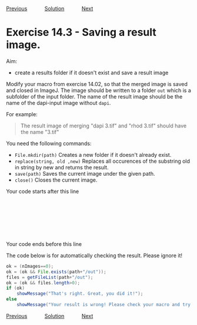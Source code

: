[Previous](./ex14-02.md) &nbsp;&nbsp;&nbsp;&nbsp;&nbsp;&nbsp;&nbsp;&nbsp;&nbsp;&nbsp;     [Solution](../ans/ans14-03.md) &nbsp;&nbsp;&nbsp;&nbsp;&nbsp;&nbsp;&nbsp;&nbsp;&nbsp;&nbsp; [Next](./ex14-04.md)
# Exercise 14.3 - Saving a result image. 
 
Aim: 
- create a results folder if it doesn't exist and save a result image

Modify your macro from exercise 14.02, so that the merged image is saved
and closed in ImageJ. The image should be written to a folder ``out`` which
is a subfolder of the input folder. The name of the result image should be 
the name of the dapi-input image without ``dapi``. 

For example:
 > The result image of merging "dapi 3.tif" and "rhod 3.tif" should have the name "3.tif"

You need the following commands:
- ``File.mkdir(path)``		 	Creates a new folder if it doesn't already exist.
- ``replace(string, old ,new)``	Replaces all occurences of the substring old in string by new and returns the result.
- ``save(path)``				Saves the current image under the given path.
- ``close()``					Closes the current image.

Your code starts after this line 
```java









```

Your code ends before this line

The code below is for automatically checking the result. Please ignore it! 
```java
ok = (nImages==0);
ok = (ok && File.exists(path+"/out"));
files = getFileList(path+"/out");
ok = (ok && files.length>0);
if (ok)
	showMessage("That's right. Great, you did it!");
else 
	showMessage("Your result is wrong! Please check your macro and try again!");


```
[Previous](./ex14-02.md) &nbsp;&nbsp;&nbsp;&nbsp;&nbsp;&nbsp;&nbsp;&nbsp;&nbsp;&nbsp;     [Solution](../ans/ans14-03.md) &nbsp;&nbsp;&nbsp;&nbsp;&nbsp;&nbsp;&nbsp;&nbsp;&nbsp;&nbsp; [Next](./ex14-04.md)
